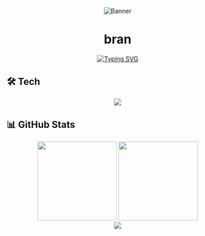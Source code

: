<div align="center">
  <img src="https://raw.githubusercontent.com/brann-dev/assets/main/zero-slash.gif" alt="Banner" />
  
  # bran
  
  [![Typing SVG](https://readme-typing-svg.herokuapp.com?font=Fira+Code&pause=1000&color=58A6FF&center=true&vCenter=true&width=435&lines=Full+Stack+Developer;AI=<3;DeFi+🧧🤑💰;Unicorns+🦄)](https://git.io/typing-svg)
</div>

## 🛠️ Tech

<div align="center">
  <img src="https://skillicons.dev/icons?i=nextjs,react,typescript,javascript,rust,nodejs,python,solidity&perline=8" />
</div>

## 📊 GitHub Stats

<div align="center">
  <img height="180em" src="https://github-readme-stats.vercel.app/api?username=brann-dev&show_icons=true&theme=dark&include_all_commits=true&count_private=true"/>
  <img height="180em" src="https://github-readme-stats.vercel.app/api/top-langs/?username=brann-dev&layout=compact&langs_count=8&theme=dark"/>
</div>

<div align="center">
  <img src="https://github-readme-streak-stats.herokuapp.com/?user=brann-dev&theme=dark" />
</div>
